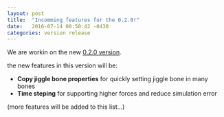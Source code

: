 ```yaml
---
layout: post
title:  "Incomming features for the 0.2.0!"
date:   2016-07-14 00:50:42 -0430
categories: version release
---
```

We are workin on the new [0.2.0 version](https://github.com/cheece/JiggleArmature/tree/0.2.0).

the new features in this version will be:

* **Copy jiggle bone properties** for quickly setting jiggle bone in many bones 
* **Time steping** for supporting higher forces and reduce simulation error

(more features will be added to this list...)

